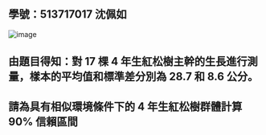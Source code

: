 ## 學號：513717017 沈佩如

![image](https://github.com/user-attachments/assets/73efed52-79b6-4940-9275-bd768cbc197d)

## 由題目得知：對 17 棵 4 年生紅松樹主幹的生長進行測量，樣本的平均值和標準差分別為 28.7 和 8.6 公分。

## 請為具有相似環境條件下的 4 年生紅松樹群體計算 90% 信賴區間
